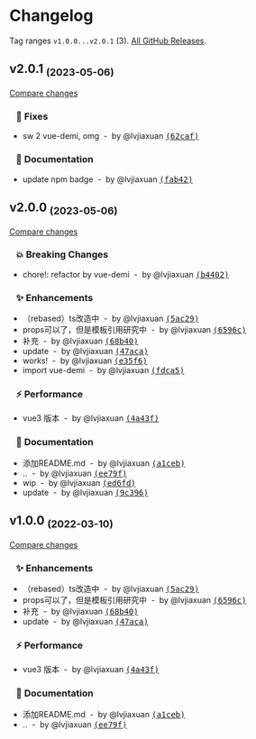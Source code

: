 # Changelog

Tag ranges `v1.0.0...v2.0.1` (3). [All GitHub Releases](https://github.com/lvjiaxuan/vue-number-roll/releases).

## v2.0.1 <sub>(2023-05-06)</sub>
[Compare changes](https://github.com/lvjiaxuan/vue-number-roll/compare/v2.0.0...v2.0.1)

### &nbsp;&nbsp;&nbsp;🐛 Fixes

- sw 2 vue-demi, omg &nbsp;-&nbsp; by @lvjiaxuan [<samp>(62caf)</samp>](https://github.com/lvjiaxuan/vue-number-roll/commit/62caf97)

### &nbsp;&nbsp;&nbsp;📝 Documentation

- update npm badge &nbsp;-&nbsp; by @lvjiaxuan [<samp>(fab42)</samp>](https://github.com/lvjiaxuan/vue-number-roll/commit/fab423b)

## v2.0.0 <sub>(2023-05-06)</sub>
[Compare changes](https://github.com/lvjiaxuan/vue-number-roll/compare/v1.0.0...v2.0.0)

### &nbsp;&nbsp;&nbsp;💥 Breaking Changes

- chore!: refactor by vue-demi &nbsp;-&nbsp; by @lvjiaxuan [<samp>(b4402)</samp>](https://github.com/lvjiaxuan/vue-number-roll/commit/b440272)

### &nbsp;&nbsp;&nbsp;✨ Enhancements

- （rebased）ts改造中 &nbsp;-&nbsp; by @lvjiaxuan [<samp>(5ac29)</samp>](https://github.com/lvjiaxuan/vue-number-roll/commit/5ac2944)
- props可以了，但是模板引用研究中 &nbsp;-&nbsp; by @lvjiaxuan [<samp>(6596c)</samp>](https://github.com/lvjiaxuan/vue-number-roll/commit/6596c8d)
- 补充 &nbsp;-&nbsp; by @lvjiaxuan [<samp>(68b40)</samp>](https://github.com/lvjiaxuan/vue-number-roll/commit/68b40be)
- update &nbsp;-&nbsp; by @lvjiaxuan [<samp>(47aca)</samp>](https://github.com/lvjiaxuan/vue-number-roll/commit/47acac7)
- works! &nbsp;-&nbsp; by @lvjiaxuan [<samp>(e35f6)</samp>](https://github.com/lvjiaxuan/vue-number-roll/commit/e35f60f)
- import vue-demi &nbsp;-&nbsp; by @lvjiaxuan [<samp>(fdca5)</samp>](https://github.com/lvjiaxuan/vue-number-roll/commit/fdca5eb)

### &nbsp;&nbsp;&nbsp;⚡️ Performance

- vue3 版本 &nbsp;-&nbsp; by @lvjiaxuan [<samp>(4a43f)</samp>](https://github.com/lvjiaxuan/vue-number-roll/commit/4a43f7b)

### &nbsp;&nbsp;&nbsp;📝 Documentation

- 添加README.md &nbsp;-&nbsp; by @lvjiaxuan [<samp>(a1ceb)</samp>](https://github.com/lvjiaxuan/vue-number-roll/commit/a1ceb28)
- .. &nbsp;-&nbsp; by @lvjiaxuan [<samp>(ee79f)</samp>](https://github.com/lvjiaxuan/vue-number-roll/commit/ee79f00)
- wip &nbsp;-&nbsp; by @lvjiaxuan [<samp>(ed6fd)</samp>](https://github.com/lvjiaxuan/vue-number-roll/commit/ed6fd59)
- update &nbsp;-&nbsp; by @lvjiaxuan [<samp>(9c396)</samp>](https://github.com/lvjiaxuan/vue-number-roll/commit/9c396c0)

## v1.0.0 <sub>(2022-03-10)</sub>
[Compare changes](https://github.com/lvjiaxuan/vue-number-roll/compare/...v1.0.0)

### &nbsp;&nbsp;&nbsp;✨ Enhancements

- （rebased）ts改造中 &nbsp;-&nbsp; by @lvjiaxuan [<samp>(5ac29)</samp>](https://github.com/lvjiaxuan/vue-number-roll/commit/5ac2944)
- props可以了，但是模板引用研究中 &nbsp;-&nbsp; by @lvjiaxuan [<samp>(6596c)</samp>](https://github.com/lvjiaxuan/vue-number-roll/commit/6596c8d)
- 补充 &nbsp;-&nbsp; by @lvjiaxuan [<samp>(68b40)</samp>](https://github.com/lvjiaxuan/vue-number-roll/commit/68b40be)
- update &nbsp;-&nbsp; by @lvjiaxuan [<samp>(47aca)</samp>](https://github.com/lvjiaxuan/vue-number-roll/commit/47acac7)

### &nbsp;&nbsp;&nbsp;⚡️ Performance

- vue3 版本 &nbsp;-&nbsp; by @lvjiaxuan [<samp>(4a43f)</samp>](https://github.com/lvjiaxuan/vue-number-roll/commit/4a43f7b)

### &nbsp;&nbsp;&nbsp;📝 Documentation

- 添加README.md &nbsp;-&nbsp; by @lvjiaxuan [<samp>(a1ceb)</samp>](https://github.com/lvjiaxuan/vue-number-roll/commit/a1ceb28)
- .. &nbsp;-&nbsp; by @lvjiaxuan [<samp>(ee79f)</samp>](https://github.com/lvjiaxuan/vue-number-roll/commit/ee79f00)